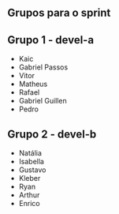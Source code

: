 ## Grupos para o sprint

## Grupo 1 - devel-a
- Kaic
- Gabriel Passos
- Vitor
- Matheus
- Rafael
- Gabriel Guillen
- Pedro

## Grupo 2 - devel-b
- Natália
- Isabella
- Gustavo
- Kleber
- Ryan
- Arthur
- Enrico

